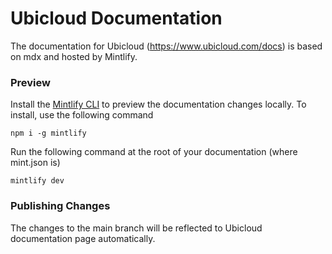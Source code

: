 # Ubicloud Documentation

The documentation for Ubicloud (https://www.ubicloud.com/docs) is based on mdx and hosted by Mintlify.

### Preview

Install the [Mintlify CLI](https://www.npmjs.com/package/mintlify) to preview the documentation changes locally. To install, use the following command

```
npm i -g mintlify
```

Run the following command at the root of your documentation (where mint.json is)

```
mintlify dev
```

### Publishing Changes

The changes to the main branch will be reflected to Ubicloud documentation page automatically.
